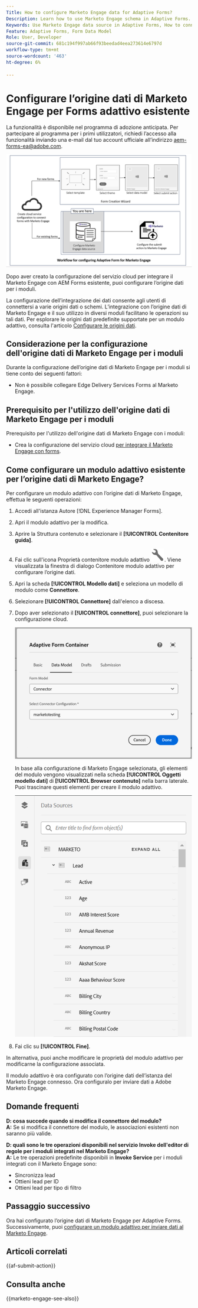 ```yaml
---
Title: How to configure Marketo Engage data for Adaptive Forms?
Description: Learn how to use Marketo Engage schema in Adaptive Forms.
Keywords: Use Marketo Engage data source in Adaptive Forms, How to connect a Marketo instance data source with form? , Connect a form to Marketo.
Feature: Adaptive Forms, Form Data Model
Role: User, Developer
source-git-commit: 681c194f997ab66f93beedad4eea273614e6797d
workflow-type: tm+mt
source-wordcount: '463'
ht-degree: 6%

---
```



# Configurare l’origine dati di Marketo Engage per Forms adattivo esistente

<span class="preview"> La funzionalità è disponibile nel programma di adozione anticipata. Per partecipare al programma per i primi utilizzatori, richiedi l’accesso alla funzionalità inviando una e-mail dal tuo account ufficiale all’indirizzo aem-forms-ea@adobe.com. </span>

![Flusso di lavoro](/help/forms/assets/workflow-marketo-2.png)

Dopo aver creato la configurazione del servizio cloud per integrare il Marketo Engage con AEM Forms esistente, puoi configurare l’origine dati per i moduli.

La configurazione dell’integrazione dei dati consente agli utenti di connettersi a varie origini dati o schemi. L’integrazione con l’origine dati di Marketo Engage e il suo utilizzo in diversi moduli facilitano le operazioni su tali dati. Per esplorare le origini dati predefinite supportate per un modulo adattivo, consulta l&#39;articolo [Configurare le origini dati](/help/forms/configure-data-sources.md).

## Considerazione per la configurazione dell&#39;origine dati di Marketo Engage per i moduli

Durante la configurazione dell’origine dati di Marketo Engage per i moduli si tiene conto dei seguenti fattori:

* Non è possibile collegare Edge Delivery Services Forms al Marketo Engage.

## Prerequisito per l&#39;utilizzo dell&#39;origine dati di Marketo Engage per i moduli

Prerequisito per l&#39;utilizzo dell&#39;origine dati di Marketo Engage con i moduli:

* Crea la configurazione del servizio cloud [per integrare il Marketo Engage con forms](/help/forms/integrate-form-to-marketo-engage.md).

## Come configurare un modulo adattivo esistente per l’origine dati di Marketo Engage?

Per configurare un modulo adattivo con l’origine dati di Marketo Engage, effettua le seguenti operazioni:
1. Accedi all&#39;istanza Autore [!DNL Experience Manager Forms].

1. Apri il modulo adattivo per la modifica.
1. Aprire la Struttura contenuto e selezionare il **[!UICONTROL Contenitore guida]**.
1. Fai clic sull&#39;icona Proprietà contenitore modulo adattivo ![Proprietà contenitore modulo adattivo](/help/forms/assets/configure-icon.svg). Viene visualizzata la finestra di dialogo Contenitore modulo adattivo per configurare l’origine dati.
1. Apri la scheda **[!UICONTROL Modello dati]** e seleziona un modello di modulo come **Connettore**.
1. Selezionare **[!UICONTROL Connettore]** dall&#39;elenco a discesa.

1. Dopo aver selezionato il **[!UICONTROL connettore]**, puoi selezionare la configurazione cloud.

   ![Seleziona Connettore Marketo](/help/forms/assets/select-marketo-connector.png)

   In base alla configurazione di Marketo Engage selezionata, gli elementi del modulo vengono visualizzati nella scheda **[!UICONTROL Oggetti modello dati]** di **[!UICONTROL Browser contenuto]** nella barra laterale. Puoi trascinare questi elementi per creare il modulo adattivo.

   ![Marketo Data Source](/help/forms/assets/marketo-engage-data-source.png)

1. Fai clic su **[!UICONTROL Fine]**.

In alternativa, puoi anche modificare le proprietà del modulo adattivo per modificarne la configurazione associata.

Il modulo adattivo è ora configurato con l’origine dati dell’istanza del Marketo Engage connesso. Ora configuralo per inviare dati a Adobe Marketo Engage.

## Domande frequenti

**D: cosa succede quando si modifica il connettore del modulo?**\
**A:** Se si modifica il connettore del modulo, le associazioni esistenti non saranno più valide.

**D: quali sono le tre operazioni disponibili nel servizio Invoke dell&#39;editor di regole per i moduli integrati nel Marketo Engage?**\
**A:** Le tre operazioni predefinite disponibili in **Invoke Service** per i moduli integrati con il Marketo Engage sono:
* Sincronizza lead
* Ottieni lead per ID
* Ottieni lead per tipo di filtro

## Passaggio successivo

Ora hai configurato l’origine dati di Marketo Engage per Adaptive Forms. Successivamente, puoi [configurare un modulo adattivo per inviare dati al Marketo Engage](/help/forms/submit-adaptive-form-to-marketo-engage.md).

## Articoli correlati

{{af-submit-action}}

## Consulta anche

{{marketo-engage-see-also}}


